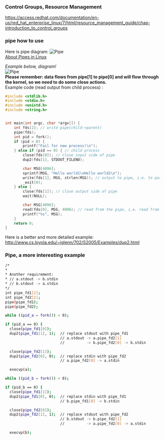 ### Control Groups, Resource Management
https://access.redhat.com/documentation/en-us/red_hat_enterprise_linux/7/html/resource_management_guide/chap-introduction_to_control_groups 

### pipe how to use
Here is pipe diagram:
![Pipe](http://tldp.org/LDP/lpg/img4.gif "Pipe")    
[About Pipes in Linux](http://tldp.org/LDP/lpg/node10.html#SECTION00721000000000000000)    

*Example below, diagram!*    
![Pipe](http://tldp.org/LDP/lpg/img6.gif "Read Data from Child Process")     
**Please remember: data flows from pipe[1] to pipe[0] and will flow through the kernel, so we need to do some close actions.**    
Example code (read output from child process) :     
```cpp
#include <stdlib.h>
#include <stdio.h>
#include <unistd.h>
#include <string.h>


int main(int argc, char *argv[]) {
    int fds[2]; // write pipe(child->parent)
    pipe(fds);
    int pid = fork();
    if (pid < 0) {
        printf("Fail for new process!\n");
    } else if (pid == 0) { // child process
        close(fds[0]); // close input side of pipe
        dup2(fds[1], STDOUT_FILENO);

        char MSG[4096];
        sprintf(MSG, "Hello world1\nHello world2\n");
        write(fds[1], MSG, strlen(MSG)); // output to pipe, i.e. to parent process's pipe
        _exit(0);
    } else {
        close(fds[1]); // close output side of pipe
        wait(NULL);

        char MSG[4096];
        read(fds[0], MSG, 4096); // read from the pipe, i.e. read from child process's output
        printf("%s", MSG);
    }
    return 0;
}
```
Here is a better and more detailed example: http://www.cs.loyola.edu/~jglenn/702/S2005/Examples/dup2.html 

### Pipe, a more interesting example
```bash
/*
* 
* Another requirement:
* // a.stdout -> b.stdin
* // b.stdout -> a.stdin
*/
int pipe_fd1[2]; 
int pipe_fd2[2]; 
pipe(pipe_fd1);
pipe(pipe_fd2);

while ((pid_a = fork()) < 0);

if (pid_a == 0) { 
  close(pipe_fd1[0]);
  dup2(pipe_fd1[1], 1);  // replace stdout with pipe_fd1
                         // a.stdout -> a.pipe_fd2[1] 
                         //          -> b.pipe_fd2[0] -> b.stdin

  close(pipe_fd2[1]);
  dup2(pipe_fd2[0], 0);  // replace stdin with pipe_fd2
                         // a.pipe_fd2[0] -> a.stdin

  execvp(a);

while ((pid_b = fork()) < 0);

if (pid_b == 0) { 
  close(pipe_fd1[1]);
  dup2(pipe_fd1[0], 0);  // replace stdin with pipe_fd1
                         // b.pipe_fd1[0] -> b.stdin 

  close(pipe_fd2[0]);
  dup2(pipe_fd2[1], 1);  // replace stdout with pipe_fd2
                         // b.stdout -> b.pipe_fd2[1] 
                         //          -> a.pipe_fd2[0] -> a.stdin

  execvp(b); 
```
